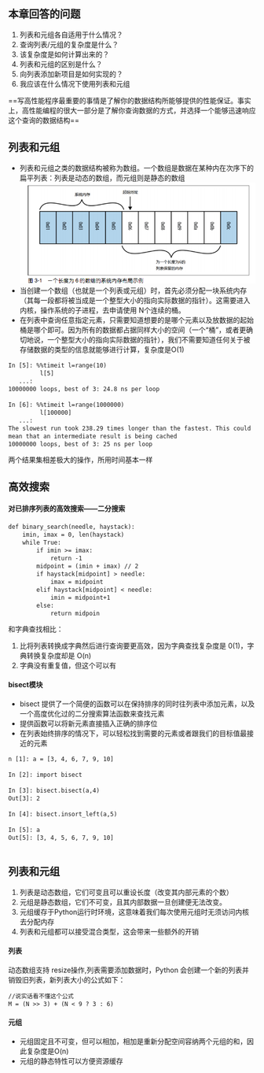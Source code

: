 ## 本章回答的问题
1. 列表和元组各自适用于什么情况？
2. 查询列表/元组的复杂度是什么？ 
3. 该复杂度是如何计算出来的？ 
4. 列表和元组的区别是什么？ 
5. 向列表添加新项目是如何实现的？ 
6. 我应该在什么情况下使用列表和元组

==写高性能程序最重要的事情是了解你的数据结构所能够提供的性能保证。事实上，高性能编程的很大一部分是了解你查询数据的方式，并选择一个能够迅速响应这个查询的数据结构==

## 列表和元组
- 列表和元组之类的数据结构被称为数组。一个数组是数据在某种内在次序下的扁平列表：列表是动态的数组，而元组则是静态的数组
![一个长度为6的数组的系统内存布局示例](https://github.com/ermaot/notes/blob/master/python/python%E5%8E%9F%E7%90%86%E4%B8%8E%E4%BC%98%E5%8C%96/pic/python%E6%80%A7%E8%83%BD-%E5%85%83%E7%BB%84%E5%92%8C%E5%88%97%E8%A1%A8.png)
- 当创建一个数组（也就是一个列表或元组）时，首先必须分配一块系统内存（其每一段都将被当成是一个整型大小的指向实际数据的指针）。这需要进入内核，操作系统的子进程，去申请使用 N个连续的桶。
- 在列表中查询任意指定元素，只需要知道想要的是哪个元素以及放数据的起始桶是哪个即可。因为所有的数据都占据同样大小的空间（一个“桶”，或者更确切地说，一个整型大小的指向实际数据的指针），我们不需要知道任何关于被存储数据的类型的信息就能够进行计算，复杂度是O(1)

```
In [5]: %%timeit l=range(10)     
         l[5]
   ...: 
10000000 loops, best of 3: 24.8 ns per loop

In [6]: %%timeit l=range(1000000)
         l[100000]
   ...: 
The slowest run took 238.29 times longer than the fastest. This could mean that an intermediate result is being cached 
10000000 loops, best of 3: 25 ns per loop
```
两个结果集相差极大的操作，所用时间基本一样


## 高效搜索
#### 对已排序列表的高效搜索——二分搜索 

```
def binary_search(needle, haystack): 
    imin, imax = 0, len(haystack) 
    while True: 
        if imin >= imax: 
            return -1 
        midpoint = (imin + imax) // 2 
        if haystack[midpoint] > needle: 
            imax = midpoint 
        elif haystack[midpoint] < needle: 
            imin = midpoint+1 
        else: 
            return midpoin
```
和字典查找相比：
1. 比将列表转换成字典然后进行查询要更高效，因为字典查找复杂度是 0(1)，字典转换复杂度却是 O(n)
2. 字典没有重复值，但这个可以有

#### bisect模块
- bisect 提供了一个简便的函数可以在保持排序的同时往列表中添加元素，以及一个高度优化过的二分搜索算法函数来查找元素
- 提供函数可以将新元素直接插入正确的排序位
- 在列表始终排序的情况下，可以轻松找到需要的元素或者跟我们的目标值最接近的元素

```
n [1]: a = [3, 4, 6, 7, 9, 10]

In [2]: import bisect

In [3]: bisect.bisect(a,4)
Out[3]: 2

In [4]: bisect.insort_left(a,5)

In [5]: a
Out[5]: [3, 4, 5, 6, 7, 9, 10]


```

## 列表和元组
1. 列表是动态数组，它们可变且可以重设长度（改变其内部元素的个数） 
2. 元组是静态数组，它们不可变，且其内部数据一旦创建便无法改变。 
3. 元组缓存于Python运行时环境，这意味着我们每次使用元组时无须访问内核去分配内存
4. 列表和元组都可以接受混合类型，这会带来一些额外的开销
#### 列表
动态数组支持 resize操作,列表需要添加数据时，Python 会创建一个新的列表并销毁旧列表，新列表大小的公式如下：

```
//说实话看不懂这个公式
M = (N >> 3) + (N < 9 ? 3 : 6) 
```
#### 元组
- 元组固定且不可变，但可以相加，相加是重新分配空间容纳两个元组的和，因此复杂度是O(n)
- 元组的静态特性可以方便资源缓存